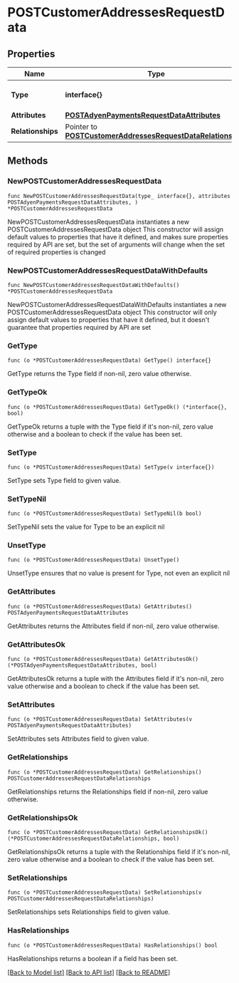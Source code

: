 # POSTCustomerAddressesRequestData

## Properties

Name | Type | Description | Notes
------------ | ------------- | ------------- | -------------
**Type** | **interface{}** | The resource&#39;s type | 
**Attributes** | [**POSTAdyenPaymentsRequestDataAttributes**](POSTAdyenPaymentsRequestDataAttributes.md) |  | 
**Relationships** | Pointer to [**POSTCustomerAddressesRequestDataRelationships**](POSTCustomerAddressesRequestDataRelationships.md) |  | [optional] 

## Methods

### NewPOSTCustomerAddressesRequestData

`func NewPOSTCustomerAddressesRequestData(type_ interface{}, attributes POSTAdyenPaymentsRequestDataAttributes, ) *POSTCustomerAddressesRequestData`

NewPOSTCustomerAddressesRequestData instantiates a new POSTCustomerAddressesRequestData object
This constructor will assign default values to properties that have it defined,
and makes sure properties required by API are set, but the set of arguments
will change when the set of required properties is changed

### NewPOSTCustomerAddressesRequestDataWithDefaults

`func NewPOSTCustomerAddressesRequestDataWithDefaults() *POSTCustomerAddressesRequestData`

NewPOSTCustomerAddressesRequestDataWithDefaults instantiates a new POSTCustomerAddressesRequestData object
This constructor will only assign default values to properties that have it defined,
but it doesn't guarantee that properties required by API are set

### GetType

`func (o *POSTCustomerAddressesRequestData) GetType() interface{}`

GetType returns the Type field if non-nil, zero value otherwise.

### GetTypeOk

`func (o *POSTCustomerAddressesRequestData) GetTypeOk() (*interface{}, bool)`

GetTypeOk returns a tuple with the Type field if it's non-nil, zero value otherwise
and a boolean to check if the value has been set.

### SetType

`func (o *POSTCustomerAddressesRequestData) SetType(v interface{})`

SetType sets Type field to given value.


### SetTypeNil

`func (o *POSTCustomerAddressesRequestData) SetTypeNil(b bool)`

 SetTypeNil sets the value for Type to be an explicit nil

### UnsetType
`func (o *POSTCustomerAddressesRequestData) UnsetType()`

UnsetType ensures that no value is present for Type, not even an explicit nil
### GetAttributes

`func (o *POSTCustomerAddressesRequestData) GetAttributes() POSTAdyenPaymentsRequestDataAttributes`

GetAttributes returns the Attributes field if non-nil, zero value otherwise.

### GetAttributesOk

`func (o *POSTCustomerAddressesRequestData) GetAttributesOk() (*POSTAdyenPaymentsRequestDataAttributes, bool)`

GetAttributesOk returns a tuple with the Attributes field if it's non-nil, zero value otherwise
and a boolean to check if the value has been set.

### SetAttributes

`func (o *POSTCustomerAddressesRequestData) SetAttributes(v POSTAdyenPaymentsRequestDataAttributes)`

SetAttributes sets Attributes field to given value.


### GetRelationships

`func (o *POSTCustomerAddressesRequestData) GetRelationships() POSTCustomerAddressesRequestDataRelationships`

GetRelationships returns the Relationships field if non-nil, zero value otherwise.

### GetRelationshipsOk

`func (o *POSTCustomerAddressesRequestData) GetRelationshipsOk() (*POSTCustomerAddressesRequestDataRelationships, bool)`

GetRelationshipsOk returns a tuple with the Relationships field if it's non-nil, zero value otherwise
and a boolean to check if the value has been set.

### SetRelationships

`func (o *POSTCustomerAddressesRequestData) SetRelationships(v POSTCustomerAddressesRequestDataRelationships)`

SetRelationships sets Relationships field to given value.

### HasRelationships

`func (o *POSTCustomerAddressesRequestData) HasRelationships() bool`

HasRelationships returns a boolean if a field has been set.


[[Back to Model list]](../README.md#documentation-for-models) [[Back to API list]](../README.md#documentation-for-api-endpoints) [[Back to README]](../README.md)



